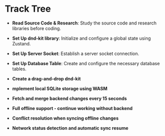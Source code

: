 # Track Tree

- **Read Source Code & Research**: Study the source code and research libraries before coding.
- **Set Up dnd-kit library**: Initialize and configure a global state using Zustand.
- **Set Up Server Socket**: Establish a server socket connection.
- **Set Up Database Table**: Create and configure the necessary database tables.

- **Create a drag-and-drop dnd-kit**
- **mplement local SQLite storage using WASM**
- **Fetch and merge backend changes every 15 seconds**
- **Full offline support - continue working without backend**
- **Conflict resolution when syncing offline changes**
- **Network status detection and automatic sync resume**
